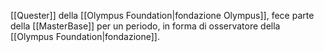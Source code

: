 [[Quester]] della [[Olympus Foundation|fondazione Olympus]], fece parte della [[MasterBase]] per un periodo, in forma di osservatore della [[Olympus Foundation|fondazione]].